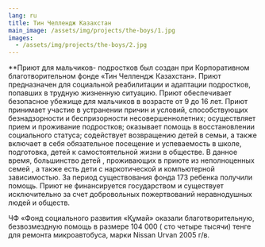 ```yaml
---
lang: ru
title: Тин Челлендж Казахстан
main_image: /assets/img/projects/the-boys/1.jpg
images:
  - /assets/img/projects/the-boys/2.jpg
---
```

**Приют для мальчиков- подростков был создан при Корпоративном благотворительном фонде «Тин Челлендж Казахстан». Приют предназначен для социальной реабилитации и адаптации подростков, попавших в трудную жизненную ситуацию. Приют обеспечивает безопасное убежище для мальчиков в возрасте от 9 до 16 лет. Приют принимает участие в устранении причин и условий, способствующих безнадзорности и беспризорности несовершеннолетних; осуществляет прием и проживание подростков; оказывает помощь в восстановлении социального статуса;  содействует возвращению детей в семьи, а также включает в себя обязательное посещение и успеваемость в школе, подготовка, детей к самостоятельной жизни в обществе. В данное время, большинство детей , проживающих в приюте из неполноценных семей , а также есть дети с наркотической и компьютерной зависимостью. За период существования фонда 173 ребенка получили помощь. Приют не финансируется государством и существует исключительно за счет добровольных пожертвований неравнодушных людей и обществ. 


ЧФ «Фонд социального развития «Құмай» оказали благотворительную, безвозмездную помощь в размере 104 000 ( сто четыре тысячи) тенге для ремонта микроавтобуса, марки Nissan Urvan 2005 г/в. 
